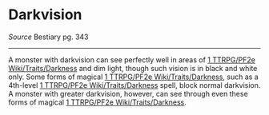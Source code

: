 # Darkvision
*Source* Bestiary pg. 343

---
A monster with darkvision can see perfectly well in areas of [1 TTRPG/PF2e Wiki/Traits/Darkness](1%20TTRPG/PF2e%20Wiki/Traits/Darkness) and dim light, though such vision is in black and white only. Some forms of magical [1 TTRPG/PF2e Wiki/Traits/Darkness](1%20TTRPG/PF2e%20Wiki/Traits/Darkness), such as a 4th-level [1 TTRPG/PF2e Wiki/Traits/Darkness](1%20TTRPG/PF2e%20Wiki/Traits/Darkness) spell, block normal darkvision. A monster with greater darkvision, however, can see through even these forms of magical [1 TTRPG/PF2e Wiki/Traits/Darkness](1%20TTRPG/PF2e%20Wiki/Traits/Darkness).